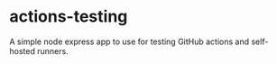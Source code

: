 # actions-testing

A simple node express app to use for testing GitHub actions and self-hosted runners.
